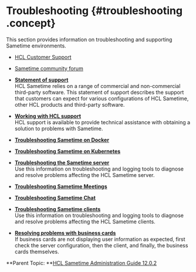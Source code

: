 # Troubleshooting {#troubleshooting .concept}

This section provides information on troubleshooting and supporting Sametime environments.

-   [HCL Customer Support](https://support.hcltech.com/csm)
-   [Sametime community forum](https://support.hcltechsw.com/csm?id=community_forum&sys_id=e3c946d01b80841077761fc58d4bcb04)

-   **[Statement of support](c_troubleshooting_supportstatement.md)**  
HCL Sametime relies on a range of commercial and non-commercial third-party software. This statement of support describes the support that customers can expect for various configurations of HCL Sametime, other HCL products and third-party software.
-   **[Working with HCL support](troubleshooting_contact_support.md)**  
HCL support is available to provide technical assistance with obtaining a solution to problems with Sametime.
-   **[Troubleshooting Sametime on Docker](t_troubleshooting_sametime_docker.md)**  

-   **[Troubleshooting Sametime on Kubernetes](t_troubleshooting_sametime_kubernetes.md)**  

-   **[Troubleshooting the Sametime server](t_troubleshooting_sametime_server.md)**  
Use this information on troubleshooting and logging tools to diagnose and resolve problems affecting the HCL Sametime server.
-   **[Troubleshooting Sametime Meetings](t_troubleshooting_sametime_meetings.md)**  

-   **[Troubleshooting Sametime Chat](t_troubleshooting_sametime_chat.md)**  

-   **[Troubleshooting Sametime clients](t_troubleshooting_clients.md)**  
Use this information on troubleshooting and logging tools to diagnose and resolve problems affecting the HCL Sametime clients.
-   **[Resolving problems with business cards](t_resolving_business_cards.md)**  
If business cards are not displaying user information as expected, first check the server configuration, then the client, and finally, the business cards themselves.

**Parent Topic:  **[HCL Sametime Administration Guide 12.0.2](administrator_doc.md)

